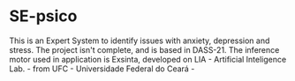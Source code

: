 # SE-psico
This is an Expert System to identify issues with anxiety, depression and stress.
The project isn't complete, and is based in DASS-21.
The inference motor used in application is Exsinta, developed on LIA - Artificial Inteligence Lab. -
from UFC - Universidade Federal do Ceará - 
